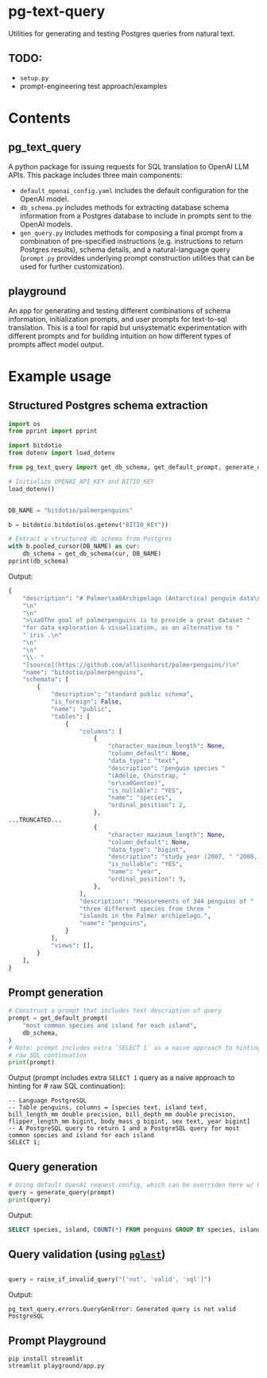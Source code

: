 # pg-text-query
Utilities for generating and testing Postgres queries from natural text.

## TODO:
- `setup.py`
- prompt-engineering test approach/examples

# Contents

## pg_text_query
A python package for issuing requests for SQL translation to OpenAI LLM APIs. This package includes three main components:
- `default_openai_config.yaml` includes the default configuration for the OpenAI model.
- `db_schema.py` includes methods for extracting database schema information from a Postgres database to include in prompts sent to the OpenAI models.
- `gen_query.py` includes methods for composing a final prompt from a combination of pre-specified instructions (e.g. instructions to return Postgres results), schema details, and a natural-language query (`prompt.py` provides underlying prompt construction utilities that can be used for further customization).

## playground
An app for generating and testing different combinations of schema information, initialization prompts, and user prompts for text-to-sql translation. This is a tool for rapid but unsystematic experimentation with different prompts and for building intuition on how different types of prompts affect model output.


# Example usage

## Structured Postgres schema extraction

```python
import os
from pprint import pprint

import bitdotio
from dotenv import load_dotenv

from pg_text_query import get_db_schema, get_default_prompt, generate_query

# Initialize OPENAI_API_KEY and BITIO_KEY
load_dotenv()


DB_NAME = "bitdotio/palmerpenguins"

b = bitdotio.bitdotio(os.getenv("BITIO_KEY"))

# Extract a structured db schema from Postgres
with b.pooled_cursor(DB_NAME) as cur:
    db_schema = get_db_schema(cur, DB_NAME)
pprint(db_schema)
```

Output:

```python
{
    "description": "# Palmer\xa0Archipelago (Antarctica) penguin data\n"
    "\n"
    "\n"
    ">\xa0The goal of palmerpenguins is to provide a great dataset "
    "for data exploration & visualization, as an alternative to "
    "`iris`.\n"
    "\n"
    "\n"
    "\\- "
    "[source](https://github.com/allisonhorst/palmerpenguins/)\n"
    "name": "bitdotio/palmerpenguins",
    "schemata": [
        {
            "description": "standard public schema",
            "is_foreign": False,
            "name": "public",
            "tables": [
                {
                    "columns": [
                        {
                            "character_maximum_length": None,
                            "column_default": None,
                            "data_type": "text",
                            "description": "penguin species "
                            "(Adélie, Chinstrap, "
                            "or\xa0Gentoo)",
                            "is_nullable": "YES",
                            "name": "species",
                            "ordinal_position": 2,
                        },
...TRUNCATED...
                        {
                            "character_maximum_length": None,
                            "column_default": None,
                            "data_type": "bigint",
                            "description": "study year (2007, " "2008, or 2007)",
                            "is_nullable": "YES",
                            "name": "year",
                            "ordinal_position": 9,
                        },
                    ],
                    "description": "Measurements of 344 penguins of "
                    "three different species from three "
                    "islands in the Palmer archipelago.",
                    "name": "penguins",
                }
            ],
            "views": [],
        }
    ],
}
```

## Prompt generation
```python
# Construct a prompt that includes text description of query
prompt = get_default_prompt(
    "most common species and island for each island",
    db_schema,
)
# Note: prompt includes extra `SELECT 1` as a naive approach to hinting for
# raw SQL continuation
print(prompt)
```

Output (prompt includes extra `SELECT 1` query as a naive approach to hinting for
    # raw SQL continuation):

```shell
-- Language PostgreSQL
-- Table penguins, columns = [species text, island text, bill_length_mm double precision, bill_depth_mm double precision, flipper_length_mm bigint, body_mass_g bigint, sex text, year bigint]
-- A PostgreSQL query to return 1 and a PostgreSQL query for most common species and island for each island
SELECT 1;
```

## Query generation
```python
# Using default OpenAI request config, which can be overriden here w/ kwargs
query = generate_query(prompt)
print(query)
```

Output: 

```sql
SELECT species, island, COUNT(*) FROM penguins GROUP BY species, island
```

## Query validation (using [`pglast`](https://pglast.readthedocs.io/en/v4/installation.html))
```python

query = raise_if_invalid_query("['not', 'valid', 'sql']")
```

Output: 

```shell
pg_text_query.errors.QueryGenError: Generated query is not valid PostgreSQL
```

## Prompt Playground

```shell
pip install streamlit
streamlit playground/app.py
```
